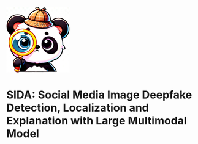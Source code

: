 ![Logo](images/SIDA.png)

# SIDA: Social Media Image Deepfake Detection, Localization and Explanation with Large Multimodal Model
